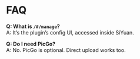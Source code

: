# FAQ

**Q: What is `/#/manage`?**  
A: It’s the plugin’s config UI, accessed inside SiYuan.  

**Q: Do I need PicGo?**  
A: No. PicGo is optional. Direct upload works too.  
